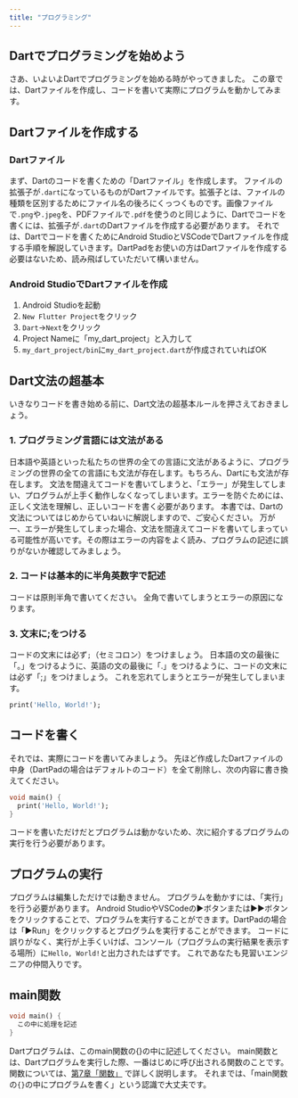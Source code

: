 ```yaml
---
title: "プログラミング"
---
```


## Dartでプログラミングを始めよう
さあ、いよいよDartでプログラミングを始める時がやってきました。
この章では、Dartファイルを作成し、コードを書いて実際にプログラムを動かしてみます。

## Dartファイルを作成する
### Dartファイル
まず、Dartのコードを書くための「Dartファイル」を作成します。
ファイルの拡張子が`.dart`になっているものがDartファイルです。拡張子とは、ファイルの種類を区別するためにファイル名の後ろにくっつくものです。画像ファイルで`.png`や`.jpeg`を、PDFファイルで`.pdf`を使うのと同じように、Dartでコードを書くには、拡張子が`.dart`のDartファイルを作成する必要があります。
それでは、Dartでコードを書くためにAndroid StudioとVSCodeでDartファイルを作成する手順を解説していきます。DartPadをお使いの方はDartファイルを作成する必要はないため、読み飛ばしていただいて構いません。

### Android StudioでDartファイルを作成
1. Android Studioを起動
2. `New Flutter Project`をクリック
3. `Dart`→`Next`をクリック
4. Project Nameに「my_dart_project」と入力して
5. `my_dart_project/bin`に`my_dart_project.dart`が作成されていればOK

## Dart文法の超基本
いきなりコードを書き始める前に、Dart文法の超基本ルールを押さえておきましょう。
### 1. プログラミング言語には文法がある
日本語や英語といった私たちの世界の全ての言語に文法があるように、プログラミングの世界の全ての言語にも文法が存在します。もちろん、Dartにも文法が存在します。
文法を間違えてコードを書いてしまうと、「エラー」が発生してしまい、プログラムが上手く動作しなくなってしまいます。エラーを防ぐためには、正しく文法を理解し、正しいコードを書く必要があります。
本書では、Dartの文法についてはじめからていねいに解説しますので、ご安心ください。
万が一、エラーが発生してしまった場合、文法を間違えてコードを書いてしまっている可能性が高いです。その際はエラーの内容をよく読み、プログラムの記述に誤りがないか確認してみましょう。

### 2. コードは基本的に半角英数字で記述
コードは原則半角で書いてください。
全角で書いてしまうとエラーの原因になります。

### 3. 文末に;をつける
コードの文末には必ず`;`（セミコロン）をつけましょう。
日本語の文の最後に「。」をつけるように、英語の文の最後に「.」をつけるように、コードの文末には必ず「;」をつけましょう。
これを忘れてしまうとエラーが発生してしまいます。
```dart
print('Hello, World!');
```

## コードを書く
それでは、実際にコードを書いてみましょう。
先ほど作成したDartファイルの中身（DartPadの場合はデフォルトのコード）を全て削除し、次の内容に書き換えてください。
```dart
void main() {
  print('Hello, World!');
}
```
コードを書いただけだとプログラムは動かないため、次に紹介するプログラムの実行を行う必要があります。

## プログラムの実行
プログラムは編集しただけでは動きません。
プログラムを動かすには、「実行」を行う必要があります。
Android StudioやVSCodeの▶️ボタンまたは▶️▶️ボタンをクリックすることで、プログラムを実行することができます。DartPadの場合は「▶️Run」をクリックするとプログラムを実行することができます。
コードに誤りがなく、実行が上手くいけば、コンソール（プログラムの実行結果を表示する場所）に`Hello, World!`と出力されたはずです。
これであなたも見習いエンジニアの仲間入りです。

## main関数
```dart
void main() {
  この中に処理を記述
}
```
Dartプログラムは、このmain関数の{}の中に記述してください。
main関数とは、Dartプログラムを実行した際、一番はじめに呼び出される関数のことです。
関数については、[第7章「関数」](https://www.notion.so/7-007c3b13887e4f879e808ae951bb982c?pvs=21) で詳しく説明します。
それまでは、「main関数の`{}`の中にプログラムを書く」という認識で大丈夫です。
